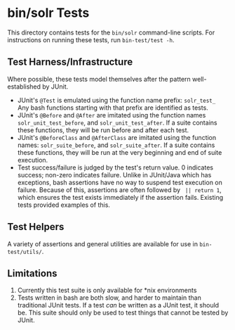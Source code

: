 <!--
    Licensed to the Apache Software Foundation (ASF) under one or more
    contributor license agreements.  See the NOTICE file distributed with
    this work for additional information regarding copyright ownership.
    The ASF licenses this file to You under the Apache License, Version 2.0
    the "License"); you may not use this file except in compliance with
    the License.  You may obtain a copy of the License at

        http://www.apache.org/licenses/LICENSE-2.0

    Unless required by applicable law or agreed to in writing, software
    distributed under the License is distributed on an "AS IS" BASIS,
    WITHOUT WARRANTIES OR CONDITIONS OF ANY KIND, either express or implied.
    See the License for the specific language governing permissions and
    limitations under the License.
 -->

# bin/solr Tests

This directory contains tests for the `bin/solr` command-line scripts.  For
instructions on running these tests, run `bin-test/test -h`.

## Test Harness/Infrastructure

Where possible, these tests model themselves after the pattern well-established
by JUnit.
  - JUnit's `@Test` is emulated using the function name prefix: `solr_test_`
    Any bash functions starting with that prefix are identified as tests.
  - JUnit's `@Before` and `@After` are imitated using the function names
    `solr_unit_test_before`, and `solr_unit_test_after`.  If a suite contains
    these functions, they will be run before and after each test.
  - JUnit's `@BeforeClass` and `@AfterClass` are imitated using the function
    names: `solr_suite_before`, and `solr_suite_after`.  If a suite contains
    these functions, they will be run at the very beginning and end of suite
    execution.
  - Test success/failure is judged by the test's return value. 0 indicates
    success; non-zero indicates failure.  Unlike in JUnit/Java which has
    exceptions, bash assertions have no way to suspend test execution on
    failure.  Because of this, assertions are often followed by ` || return 1`,
    which ensures the test exists immediately if the assertion fails.  Existing
    tests provided examples of this.

## Test Helpers

A variety of assertions and general utilities are available for use in
`bin-test/utils/`.

## Limitations

1. Currently this test suite is only available for \*nix environments
2. Tests written in bash are both slow, and harder to maintain than traditional
   JUnit tests.  If a test _can_ be written as a JUnit test, it should be.  This
   suite should only be used to test things that cannot be tested by JUnit.
